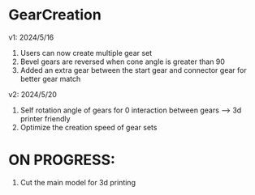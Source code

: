 # GearCreation

v1: 2024/5/16
1. Users can now create multiple gear set
2. Bevel gears are reversed when cone angle is greater than 90
3. Added an extra gear between the start gear and connector gear for better gear match

v2: 2024/5/20
1. Self rotation angle of gears for 0 interaction between gears --> 3d printer friendly
2. Optimize the creation speed of gear sets

# ON PROGRESS:
1. Cut the main model for 3d printing
